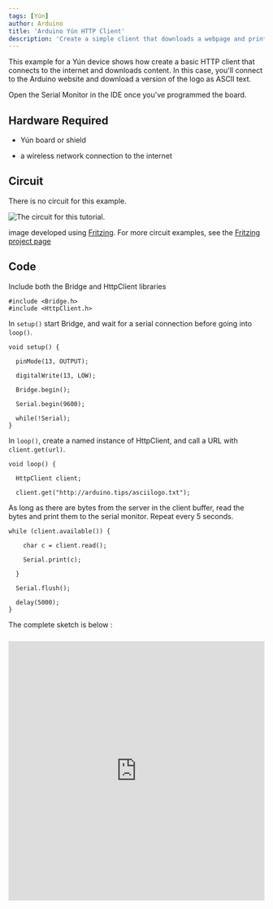 ```yaml
---
tags: [Yún]
author: Arduino
title: 'Arduino Yún HTTP Client'
description: 'Create a simple client that downloads a webpage and prints it to the serial monitor.'
---
```


This example for a Yún device shows how create a basic HTTP client that connects to the internet and downloads content. In this case, you'll connect to the Arduino website and download a version of the logo as ASCII text.

Open the Serial Monitor in the IDE once you've programmed the board.

## Hardware Required

- Yún board or shield

- a wireless network connection to the internet

## Circuit

There is no circuit for this example.

![The circuit for this tutorial.](assets/Yun_Fritzing.png)

image developed using [Fritzing](http://www.fritzing.org). For more circuit examples, see the [Fritzing project page](http://fritzing.org/projects/)

## Code

Include both the Bridge and HttpClient libraries

```arduino
#include <Bridge.h>
#include <HttpClient.h>
```

In `setup()` start Bridge, and wait for a serial connection before going into `loop()`.

```arduino
void setup() {

  pinMode(13, OUTPUT);

  digitalWrite(13, LOW);

  Bridge.begin();

  Serial.begin(9600);

  while(!Serial);
}
```

In `loop()`, create a named instance of HttpClient, and call a URL with `client.get(url)`.

```arduino
void loop() {

  HttpClient client;

  client.get("http://arduino.tips/asciilogo.txt");
```

As long as there are bytes from the server in the client buffer, read the bytes and print them to the serial monitor. Repeat every 5 seconds.

```arduino
while (client.available()) {

    char c = client.read();

    Serial.print(c);

  }

  Serial.flush();

  delay(5000);
}
```

The complete sketch is below :

<iframe src='https://create.arduino.cc/example/library/bridge*1*7_0/bridge*1*7_0%5Cexamples%5CHttpClient/HttpClient/preview?embed' style='height:510px;width:100%;margin:10px 0' frameborder='0'></iframe>
